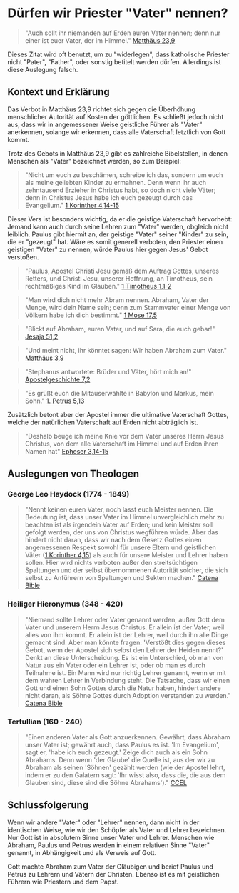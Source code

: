 # Dürfen wir Priester "Vater" nennen?

> "Auch sollt ihr niemanden auf Erden euren Vater nennen; denn nur einer ist euer Vater, der im Himmel."
> [Matthäus 23,9](https://k-bibel.de/ARN/Mt23#9)

Dieses Zitat wird oft benutzt, um zu "widerlegen", dass katholische Priester nicht "Pater", "Father", oder sonstig betitelt werden dürfen. Allerdings ist diese Auslegung falsch.

## Kontext und Erklärung

Das Verbot in Matthäus 23,9 richtet sich gegen die Überhöhung menschlicher Autorität auf Kosten der göttlichen. Es schließt jedoch nicht aus, dass wir in angemessener Weise geistliche Führer als "Vater" anerkennen, solange wir erkennen, dass alle Vaterschaft letztlich von Gott kommt.

Trotz des Gebots in Matthäus 23,9 gibt es zahlreiche Bibelstellen, in denen Menschen als "Vater" bezeichnet werden, so zum Beispiel:

> "Nicht um euch zu beschämen, schreibe ich das, sondern um euch als meine geliebten Kinder zu ermahnen. Denn wenn ihr auch zehntausend Erzieher in Christus habt, so doch nicht viele Väter; denn in Christus Jesus habe ich euch gezeugt durch das Evangelium."
> [1 Korinther 4,14-15](https://k-bibel.de/ARN/1Kor4#14-15)

Dieser Vers ist besonders wichtig, da er die geistige Vaterschaft hervorhebt: Jemand kann auch durch seine Lehren zum "Vater" werden, obgleich nicht leiblich. Paulus gibt hiermit an, der geistige "Vater" seiner "Kinder" zu sein, die er "gezeugt" hat. Wäre es somit generell verboten, den Priester einen geistigen "Vater" zu nennen, würde Paulus hier gegen Jesus' Gebot verstoßen.

> "Paulus, Apostel Christi Jesu gemäß dem Auftrag Gottes, unseres Retters, und Christi Jesu, unserer Hoffnung, an Timotheus, sein rechtmäßiges Kind im Glauben."
> [1 Timotheus 1,1-2](https://k-bibel.de/ARN/1Tim1#1-2)

> "Man wird dich nicht mehr Abram nennen. Abraham, Vater der Menge, wird dein Name sein; denn zum Stammvater einer Menge von Völkern habe ich dich bestimmt."
> [1 Mose 17,5](https://k-bibel.de/ARN/1Mose17#5)

> "Blickt auf Abraham, euren Vater, und auf Sara, die euch gebar!"
> [Jesaja 51,2](https://k-bibel.de/ARN/Jes51#2)

> "Und meint nicht, ihr könntet sagen: Wir haben Abraham zum Vater."
> [Matthäus 3,9](https://k-bibel.de/ARN/Mt3#9)

> "Stephanus antwortete: Brüder und Väter, hört mich an!"
> [Apostelgeschichte 7,2](https://k-bibel.de/ARN/Apg7#2)

> "Es grüßt euch die Mitauserwählte in Babylon und Markus, mein Sohn."
> [1. Petrus 5,13](https://k-bibel.de/ARN/1Petr5#13)

Zusätzlich betont aber der Apostel immer die ultimative Vaterschaft Gottes, welche der natürlichen Vaterschaft auf Erden nicht abträglich ist.

> "Deshalb beuge ich meine Knie vor dem Vater unseres Herrn Jesus Christus, von dem alle Vaterschaft im Himmel und auf Erden ihren Namen hat"
> [Epheser 3,14-15](https://k-bibel.de/ARN/Eph3#14-15)

## Auslegungen von Theologen

### George Leo Haydock (1774 - 1849)

> "Nennt keinen euren Vater, noch lasst euch Meister nennen. Die Bedeutung ist, dass unser Vater im Himmel unvergleichlich mehr zu beachten ist als irgendein Vater auf Erden; und kein Meister soll gefolgt werden, der uns von Christus wegführen würde. Aber das hindert nicht daran, dass wir nach dem Gesetz Gottes einen angemessenen Respekt sowohl für unsere Eltern und geistlichen Väter ([1 Korinther 4,15](https://k-bibel.de/ARN/1Kor4#15)) als auch für unsere Meister und Lehrer haben sollen. Hier wird nichts verboten außer den streitsüchtigen Spaltungen und der selbst übernommenen Autorität solcher, die sich selbst zu Anführern von Spaltungen und Sekten machen."
> [Catena Bible](https://catenabible.com/com/5735e2c9ec4bd7c9723bf833)

### Heiliger Hieronymus (348 - 420)

> "Niemand sollte Lehrer oder Vater genannt werden, außer Gott dem Vater und unserem Herrn Jesus Christus. Er allein ist der Vater, weil alles von ihm kommt. Er allein ist der Lehrer, weil durch ihn alle Dinge gemacht sind. Aber man könnte fragen: 'Verstößt dies gegen dieses Gebot, wenn der Apostel sich selbst den Lehrer der Heiden nennt?' Denkt an diese Unterscheidung. Es ist ein Unterschied, ob man von Natur aus ein Vater oder ein Lehrer ist, oder ob man es durch Teilnahme ist. Ein Mann wird nur richtig Lehrer genannt, wenn er mit dem wahren Lehrer in Verbindung steht. Die Tatsache, dass wir einen Gott und einen Sohn Gottes durch die Natur haben, hindert andere nicht daran, als Söhne Gottes durch Adoption verstanden zu werden."
> [Catena Bible](https://catenabible.com/com/585b63219ac03ecd4b8e70f1)

### Tertullian (160 - 240)

> "Einen anderen Vater als Gott anzuerkennen. Gewährt, dass Abraham unser Vater ist; gewährt auch, dass Paulus es ist. 'Im Evangelium', sagt er, 'habe ich euch gezeugt.' Zeige dich auch als ein Sohn Abrahams. Denn wenn 'der Glaube' die Quelle ist, aus der wir zu Abraham als seinen 'Söhnen' gezählt werden (wie der Apostel lehrt, indem er zu den Galatern sagt: 'Ihr wisst also, dass die, die aus dem Glauben sind, diese sind die Söhne Abrahams')."
> [CCEL](https://ccel.org/ccel/schaff/anf04.iii.vii.vi.html)

## Schlussfolgerung

Wenn wir andere "Vater" oder "Lehrer" nennen, dann nicht in der identischen Weise, wie wir den Schöpfer als Vater und Lehrer bezeichnen. Nur Gott ist in absolutem Sinne unser Vater und Lehrer. Menschen wie Abraham, Paulus und Petrus werden in einem relativen Sinne "Vater" genannt, in Abhängigkeit und als Verweis auf Gott.

Gott machte Abraham zum Vater der Gläubigen und berief Paulus und Petrus zu Lehrern und Vätern der Christen. Ebenso ist es mit geistlichen Führern wie Priestern und dem Papst.
